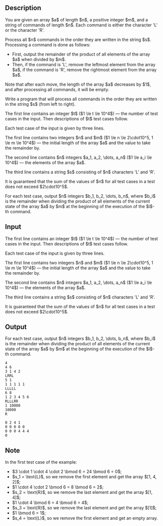 ## Description

<div><p>You are given an array $a$ of length $n$, a positive integer $m$, and a string of commands of length $n$. Each command is either the character '<span class="tex-font-style-tt">L</span>' or the character '<span class="tex-font-style-tt">R</span>'.</p><p>Process all $n$ commands in the order they are written in the string $s$. Processing a command is done as follows:</p><ul> <li> First, output the remainder of the product of all elements of the array $a$ when divided by $m$. </li><li> Then, if the command is '<span class="tex-font-style-tt">L</span>', remove the leftmost element from the array $a$, if the command is '<span class="tex-font-style-tt">R</span>', remove the rightmost element from the array $a$. </li></ul><p>Note that after each move, the length of the array $a$ decreases by $1$, and after processing all commands, it will be empty.</p><p>Write a program that will process all commands in the order they are written in the string $s$ (from left to right).</p></div><div class="input-specification"><p>The first line contains an integer $t$ ($1 \le t \le 10^4$) — the number of test cases in the input. Then descriptions of $t$ test cases follow.</p><p>Each test case of the input is given by three lines.</p><p>The first line contains two integers $n$ and $m$ ($1 \le n \le 2\cdot10^5, 1 \le m \le 10^4$) — the initial length of the array $a$ and the value to take the remainder by.</p><p>The second line contains $n$ integers $a_1, a_2, \dots, a_n$ ($1 \le a_i \le 10^4$) — the elements of the array $a$.</p><p>The third line contains a string $s$ consisting of $n$ characters '<span class="tex-font-style-tt">L</span>' and '<span class="tex-font-style-tt">R</span>'.</p><p>It is guaranteed that the sum of the values of $n$ for all test cases in a test does not exceed $2\cdot10^5$.</p></div><div class="output-specification"><p>For each test case, output $n$ integers $b_1, b_2, \dots, b_n$, where $b_i$ is the remainder when dividing the product of all elements of the current state of the array $a$ by $m$ at the beginning of the execution of the $i$-th command.</p></div>

## Input

<p>The first line contains an integer $t$ ($1 \le t \le 10^4$) — the number of test cases in the input. Then descriptions of $t$ test cases follow.</p><p>Each test case of the input is given by three lines.</p><p>The first line contains two integers $n$ and $m$ ($1 \le n \le 2\cdot10^5, 1 \le m \le 10^4$) — the initial length of the array $a$ and the value to take the remainder by.</p><p>The second line contains $n$ integers $a_1, a_2, \dots, a_n$ ($1 \le a_i \le 10^4$) — the elements of the array $a$.</p><p>The third line contains a string $s$ consisting of $n$ characters '<span class="tex-font-style-tt">L</span>' and '<span class="tex-font-style-tt">R</span>'.</p><p>It is guaranteed that the sum of the values of $n$ for all test cases in a test does not exceed $2\cdot10^5$.</p>

## Output

<p>For each test case, output $n$ integers $b_1, b_2, \dots, b_n$, where $b_i$ is the remainder when dividing the product of all elements of the current state of the array $a$ by $m$ at the beginning of the execution of the $i$-th command.</p>





```input1|2,3,4,8,9,10
4
4 6
3 1 4 2
LRRL
5 1
1 1 1 1 1
LLLLL
6 8
1 2 3 4 5 6
RLLLRR
1 10000
10000
R
```




```output1
0 2 4 1 
0 0 0 0 0 
0 0 0 4 4 4 
0
```



## Note

<p>In the first test case of the example:</p><ul><li> $3 \cdot 1 \cdot 4 \cdot 2 \bmod 6 = 24 \bmod 6 = 0$;</li><li> $s_1 = \text{L}$, so we remove the first element and get the array $[1, 4, 2]$;</li><li> $1 \cdot 4 \cdot 2 \bmod 6 = 8 \bmod 6 = 2$;</li><li> $s_2 = \text{R}$, so we remove the last element and get the array $[1, 4]$;</li><li> $1 \cdot 4 \bmod 6 = 4 \bmod 6 = 4$;</li><li> $s_3 = \text{R}$, so we remove the last element and get the array $[1]$;</li><li> $1 \bmod 6 = 1$;</li><li> $s_4 = \text{L}$, so we remove the first element and get an empty array.</li></ul>
